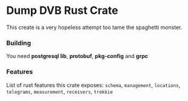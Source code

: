 # Dump DVB Rust Crate

This create is a very hopeless attempt too tame the spaghetti monster. 


### Building

You need **postgresql lib**, **protobuf**, **pkg-config** and **grpc**

### Features 

List of rust features this crate exposes: `schema`, `management`, `locations`, `telegrams`, `measurement`, `receivers`, `trekkie`


